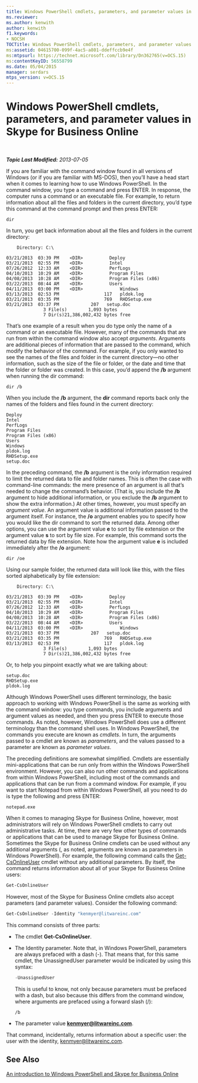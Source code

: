 ```yaml
---
title: Windows PowerShell cmdlets, parameters, and parameter values in Skype for Business Online
ms.reviewer: 
ms.author: kenwith
author: kenwith
f1.keywords:
- NOCSH
TOCTitle: Windows PowerShell cmdlets, parameters, and parameter values
ms:assetid: 04615700-099f-4ac5-a801-ddeffccb9e4f
ms:mtpsurl: https://technet.microsoft.com/library/Dn362765(v=OCS.15)
ms:contentKeyID: 56558799
ms.date: 05/04/2015
manager: serdars
mtps_version: v=OCS.15
---
```


<div data-xmlns="http://www.w3.org/1999/xhtml">

<div class="topic" data-xmlns="http://www.w3.org/1999/xhtml" data-msxsl="urn:schemas-microsoft-com:xslt" data-cs="http://msdn.microsoft.com/">

<div data-asp="http://msdn2.microsoft.com/asp">

# Windows PowerShell cmdlets, parameters, and parameter values in Skype for Business Online

</div>

<div id="mainSection">

<div id="mainBody">

<span> </span>

_**Topic Last Modified:** 2013-07-05_

If you are familiar with the command window found in all versions of Windows (or if you are familiar with MS-DOS), then you’ll have a head start when it comes to learning how to use Windows PowerShell. In the command window, you type a command and press ENTER. In response, the computer runs a command or an executable file. For example, to return information about all the files and folders in the current directory, you’d type this command at the command prompt and then press ENTER:

```console
dir
```

In turn, you get back information about all the files and folders in the current directory:

```console
    Directory: C:\

03/21/2013  03:39 PM    <DIR>          Deploy
03/21/2013  02:55 PM    <DIR>          Intel
07/26/2012  12:33 AM    <DIR>          PerfLogs
04/10/2013  10:29 AM    <DIR>          Program Files
04/08/2013  10:28 AM    <DIR>          Program Files (x86)
03/22/2013  08:44 AM    <DIR>          Users
04/11/2013  03:00 PM    <DIR>              Windows
03/13/2013  02:53 PM                 117   pldok.log
03/21/2013  03:35 PM                 769   RHDSetup.exe
03/21/2013  03:37 PM            207   setup.doc
              3 File(s)        1,093 bytes
              7 Dir(s)21,386,002,432 bytes free
```

That’s one example of a result when you do type only the name of a command or an executable file. However, many of the commands that are run from within the command window also accept *arguments*. Arguments are additional pieces of information that are passed to the command, which modify the behavior of the command. For example, if you only wanted to see the names of the files and folder in the current directory—no other information, such as the size of the file or folder, or the date and time that the folder or folder was created. In this case, you’d append the **/b** argument when running the dir command:

```console
dir /b
```

When you include the **/b** argument, the **dir** command reports back only the names of the folders and files found in the current directory:

```console
Deploy
Intel
PerfLogs
Program Files
Program Files (x86)
Users
Windows
pldok.log
RHDSetup.exe
setup.doc
```

In the preceding command, the **/b** argument is the only information required to limit the returned data to file and folder names. This is often the case with command-line commands: the mere presence of an argument is all that’s needed to change the command’s behavior. (That is, you include the **/b** argument to hide additional information, or you exclude the **/b** argument to show the extra information.) At other times, however, you must specify an *argument value*. An argument value is additional information passed to the argument itself. For instance, the **/o** argument enables you to specify how you would like the dir command to sort the returned data. Among other options, you can use the argument value **e** to sort by file extension or the argument value **s** to sort by file size. For example, this command sorts the returned data by file extension. Note how the argument value **e** is included immediately after the **/o** argument:

```console
dir /oe
```

Using our sample folder, the returned data will look like this, with the files sorted alphabetically by file extension:

```console
    Directory: C:\

03/21/2013  03:39 PM    <DIR>          Deploy
03/21/2013  02:55 PM    <DIR>          Intel
07/26/2012  12:33 AM    <DIR>          PerfLogs
04/10/2013  10:29 AM    <DIR>          Program Files
04/08/2013  10:28 AM    <DIR>          Program Files (x86)
03/22/2013  08:44 AM    <DIR>          Users
04/11/2013  03:00 PM    <DIR>              Windows
03/21/2013  03:37 PM            207   setup.doc
03/21/2013  03:35 PM                 769   RHDSetup.exe
03/13/2013  02:53 PM                 117   pldok.log
              3 File(s)        1,093 bytes
              7 Dir(s)21,386,002,432 bytes free
```

Or, to help you pinpoint exactly what we are talking about:

```console
setup.doc  
RHDSetup.exe  
pldok.log
```

Although Windows PowerShell uses different terminology, the basic approach to working with Windows PowerShell is the same as working with the command window: you type commands, you include arguments and argument values as needed, and then you press ENTER to execute those commands. As noted, however, Windows PowerShell does use a different terminology than the command shell uses. In Windows PowerShell, the commands you execute are known as *cmdlets*. In turn, the arguments passed to a cmdlet are known as *parameters*, and the values passed to a parameter are known as *parameter values*.

The preceding definitions are somewhat simplified. Cmdlets are essentially mini-applications that can be run only from within the Windows PowerShell environment. However, you can also run other commands and applications from within Windows PowerShell, including most of the commands and applications that can be run from a command window. For example, if you want to start Notepad from within Windows PowerShell, all you need to do is type the following and press ENTER:

```console
notepad.exe
```

When it comes to managing Skype for Business Online, however, most administrators will rely on Windows PowerShell cmdlets to carry out administrative tasks. At time, there are very few other types of commands or applications that can be used to manage Skype for Business Online. Sometimes the Skype for Business Online cmdlets can be used without any additional arguments (, as noted, arguments are known as parameters in Windows PowerShell). For example, the following command calls the [Get-CsOnlineUser](https://technet.microsoft.com/en-us/library/JJ994026(v=OCS.15)) cmdlet without any additional parameters. By itself, the command returns information about all of your Skype for Business Online users:

```powershell
Get-CsOnlineUser
```

However, most of the Skype for Business Online cmdlets also accept parameters (and parameter values). Consider the following command:

```powershell
Get-CsOnlineUser -Identity "kenmyer@litwareinc.com"
```

This command consists of three parts:

  - The cmdlet **Get-CsOnlineUser**.

  - The Identity parameter. Note that, in Windows PowerShell, parameters are always prefaced with a dash (-). That means that, for this same cmdlet, the UnassignedUser parameter would be indicated by using this syntax:
    
    ```powershell
    -UnassignedUser
    ```
    
    This is useful to know, not only because parameters must be prefaced with a dash, but also because this differs from the command window, where arguments are prefaced using a forward slash (/):
    
    ```console
    /b
    ```

  - The parameter value **kenmyer@litwareinc.com**.

That command, incidentally, returns information about a specific user: the user with the identity, kenmyer@litwareinc.com.

<div>

## See Also


[An introduction to Windows PowerShell and Skype for Business Online](https://technet.microsoft.com/en-us/library/Dn362785(v=OCS.15))  
  

</div>

</div>

<span> </span>

</div>

</div>

</div>

